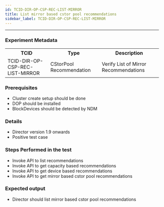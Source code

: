```yaml
---
id: TCID-DIR-OP-CSP-REC-LIST-MIRROR
title: List mirror based cstor pool recommendations
sidebar_label: TCID-DIR-OP-CSP-REC-LIST-MIRROR
---
```

------

### Experiment Metadata

<table>
  <tr>
    <th> TCID </th>
    <th> Type </th>
    <th> Description </th>
  </tr>
  <tr>
    <td> TCID-DIR-OP-CSP-REC-LIST-MIRROR </td>
    <td> CStorPool Recommendation </td>
    <td> Verify List of Mirror Recommendations </td>
  </tr>
</table>

### Prerequisites
- Cluster create setup should be done
- DOP should be installed
- BlockDevices should be detected by NDM

### Details
- Director version 1.9 onwards
- Positive test case

### Steps Performed in the test

- Invoke API to list recommendations
- Invoke API to get capacity based recommendations
- Invoke API to get device based recommendations
- Invoke API to get mirror based cstor pool recommendations

### Expected output

- Director should list mirror based cstor pool recommendations
